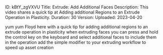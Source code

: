 ID: kBtY_zgVXVU
Title: Extrude: Add Additional Faces
Description: This video shares a quick tip at Adding additional Regions to an Extrude Operation in Plasticity.
Duration: 30
Version: 
Uploaded: 2023-04-20

yum yum
Floyd here with a quick tip for adding
additional regions to an extrude
operation in plasticity when extruding
faces you can press and hold the control
key on the keyboard and select
additional faces to include them in the
operation add the simple modifier to
your extruding workflow to speed up
asset creation